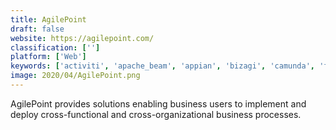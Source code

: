 ```yaml
---
title: AgilePoint
draft: false 
website: https://agilepoint.com/
classification: ['']
platform: ['Web']
keywords: ['activiti', 'apache_beam', 'appian', 'bizagi', 'camunda', 'fluix', 'ibm_bpm', 'imixs-workflow', 'intalio', 'intellect', 'k2', 'ms_sharepoint', 'nintex_platform', 'oracle_bpm', 'pega', 'processmaker', 'scoop_solar', 'signavio', 'thinksmart', 'ultimus_bpm', 'visio', 'visual_paradigm', 'x4_suite']
image: 2020/04/AgilePoint.png
---
```

AgilePoint provides solutions enabling business users to implement and deploy cross-functional and cross-organizational business processes.